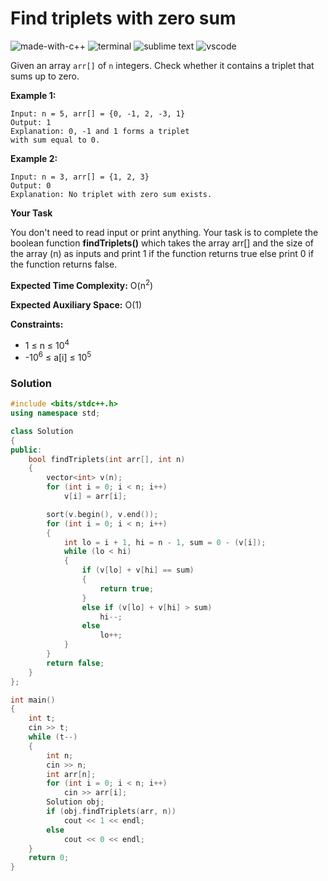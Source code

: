 # Find triplets with zero sum
![made-with-c++](https://img.shields.io/badge/Made%20with-C++-007396.svg)
![terminal](https://img.shields.io/badge/Windows%20Terminal-4D4D4D?logo=windows%20terminal&logoColor=white)
![sublime text](https://img.shields.io/badge/sublime_text-%23575757.svg?logo=sublime-text&logoColor=important)
![vscode](https://img.shields.io/badge/Visual_Studio_Code-0078D4?logo=visual%20studio%20code&logoColor=white)

Given an array `arr[]` of `n` integers. Check whether it contains a triplet that sums up to zero.

__Example 1:__
```
Input: n = 5, arr[] = {0, -1, 2, -3, 1}
Output: 1
Explanation: 0, -1 and 1 forms a triplet
with sum equal to 0.
```
__Example 2:__
```
Input: n = 3, arr[] = {1, 2, 3}
Output: 0
Explanation: No triplet with zero sum exists.
```
__Your Task__

You don't need to read input or print anything. Your task is to complete the boolean function **findTriplets()** which takes the array arr[] and the size of the array (n) as inputs and print 1 if the function returns true else print 0 if the function returns false.

__Expected Time Complexity:__ O(n<sup>2</sup>)

__Expected Auxiliary Space:__ O(1)

__Constraints:__
- 1 ≤ n ≤ 10<sup>4</sup>
- -10<sup>6</sup> ≤ a[i] ≤ 10<sup>5</sup>

### Solution
```cpp
#include <bits/stdc++.h>
using namespace std;

class Solution
{
public:
    bool findTriplets(int arr[], int n)
    {
        vector<int> v(n);
        for (int i = 0; i < n; i++)
            v[i] = arr[i];

        sort(v.begin(), v.end());
        for (int i = 0; i < n; i++)
        {
            int lo = i + 1, hi = n - 1, sum = 0 - (v[i]);
            while (lo < hi)
            {
                if (v[lo] + v[hi] == sum)
                {
                    return true;
                }
                else if (v[lo] + v[hi] > sum)
                    hi--;
                else
                    lo++;
            }
        }
        return false;
    }
};

int main()
{
    int t;
    cin >> t;
    while (t--)
    {
        int n;
        cin >> n;
        int arr[n];
        for (int i = 0; i < n; i++)
            cin >> arr[i];
        Solution obj;
        if (obj.findTriplets(arr, n))
            cout << 1 << endl;
        else
            cout << 0 << endl;
    }
    return 0;
}
```